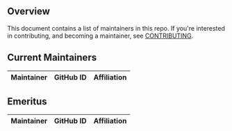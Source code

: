 ## Overview

This document contains a list of maintainers in this repo. If you're interested in contributing, and becoming a maintainer, see [CONTRIBUTING](CONTRIBUTING.md).

## Current Maintainers

| Maintainer               | GitHub ID                                         | Affiliation |
|--------------------------|---------------------------------------------------|-------------|


## Emeritus

| Maintainer               | GitHub ID                                         | Affiliation |
|--------------------------|---------------------------------------------------|-------------|

